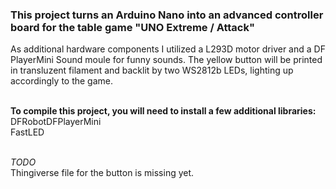 ### This project turns an Arduino Nano into an advanced controller board for the table game "UNO Extreme / Attack"

As additional hardware components I utilized a L293D motor driver and a DF PlayerMini Sound moule for funny sounds.
The yellow button will be printed in transluzent filament and backlit by two WS2812b LEDs, lighting up accordingly to the game.
<br /><br />

**To compile this project, you will need to install a few additional libraries:**
<br />
  DFRobotDFPlayerMini <br /> 
  FastLED
<br /><br />
  
*TODO*
<br />
Thingiverse file for the button is missing yet.
